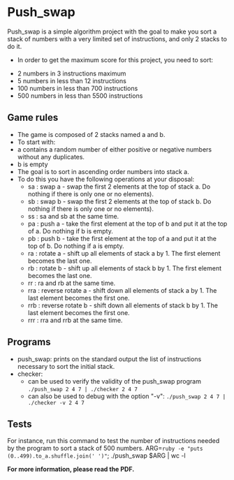 # Push_swap

Push_swap is a simple algorithm project with the goal to make you sort a stack of numbers with a very limited set of instructions, and only 2 stacks to do it.

* In order to get the maximum score for this project, you need to sort:
- 2 numbers in 3 instructions maximum
- 5 numbers in less than 12 instructions
- 100 numbers in less than 700 instructions
- 500 numbers in less than 5500 instructions


## Game rules

* The game is composed of 2 stacks named a and b.
* To start with:
* a contains a random number of either positive or negative numbers without any duplicates.
* b is empty
* The goal is to sort in ascending order numbers into stack a.
* To do this you have the following operations at your disposal:
    - sa : swap a - swap the first 2 elements at the top of stack a. Do nothing if there is only one or no elements).
    - sb : swap b - swap the first 2 elements at the top of stack b. Do nothing if there is only one or no elements).
    - ss : sa and sb at the same time.
    - pa : push a - take the first element at the top of b and put it at the top of a. Do
nothing if b is empty.
    - pb : push b - take the first element at the top of a and put it at the top of b. Do
nothing if a is empty.
    - ra : rotate a - shift up all elements of stack a by 1. The first element becomes
the last one.
    - rb : rotate b - shift up all elements of stack b by 1. The first element becomes the last one.
    - rr : ra and rb at the same time.
    - rra : reverse rotate a - shift down all elements of stack a by 1. The last element becomes the first one.
    - rrb : reverse rotate b - shift down all elements of stack b by 1. The last element becomes the first one.
    - rrr : rra and rrb at the same time.

## Programs
* push_swap: prints on the standard output the list of instructions necessary to sort the initial stack.
* checker:
    - can be used to verify the validity of the push_swap program ```./push_swap 2 4 7 | ./checker 2 4 7```
    - can also be used to debug with the option "-v": ```./push_swap 2 4 7 | ./checker -v 2 4 7```


## Tests
For instance, run this command to test the number of instructions needed by the program to sort a stack of 500 numbers.
    ARG=`ruby -e "puts (0..499).to_a.shuffle.join(' ')"`; ./push_swap $ARG | wc -l


**For more information, please read the PDF.**



